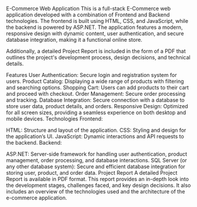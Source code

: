 E-Commerce Web Application
This is a full-stack E-Commerce web application developed with a combination of Frontend and Backend technologies. The frontend is built using HTML, CSS, and JavaScript, while the backend is powered by ASP.NET. The application features a modern, responsive design with dynamic content, user authentication, and secure database integration, making it a functional online store.

Additionally, a detailed Project Report is included in the form of a PDF that outlines the project's development process, design decisions, and technical details.

Features
User Authentication: Secure login and registration system for users.
Product Catalog: Displaying a wide range of products with filtering and searching options.
Shopping Cart: Users can add products to their cart and proceed with checkout.
Order Management: Secure order processing and tracking.
Database Integration: Secure connection with a database to store user data, product details, and orders.
Responsive Design: Optimized for all screen sizes, providing a seamless experience on both desktop and mobile devices.
Technologies
Frontend:

HTML: Structure and layout of the application.
CSS: Styling and design for the application’s UI.
JavaScript: Dynamic interactions and API requests to the backend.
Backend:

ASP.NET: Server-side framework for handling user authentication, product management, order processing, and database interactions.
SQL Server (or any other database system): Secure and efficient database integration for storing user, product, and order data.
Project Report
A detailed Project Report is available in PDF format. This report provides an in-depth look into the development stages, challenges faced, and key design decisions. It also includes an overview of the technologies used and the architecture of the e-commerce application.

